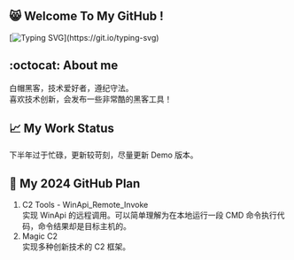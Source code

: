 ## 😸 Welcome To My GitHub !
[![Typing SVG](https://readme-typing-svg.demolab.com?font=&pause=1000&color=00FF00&background=000000&vCenter=true&random=false&width=435&lines=%E2%AC%9B%3E+No+System+Is+Safe.)](https://git.io/typing-svg)
## :octocat: About me
白帽黑客，技术爱好者，遵纪守法。  
喜欢技术创新，会发布一些非常酷的黑客工具！
## 📈 My Work Status
下半年过于忙碌，更新较苛刻，尽量更新 Demo 版本。
## 📆 My 2024 GitHub Plan
1. C2 Tools - WinApi_Remote_Invoke  
实现 WinApi 的远程调用。可以简单理解为在本地运行一段 CMD 命令执行代码，命令结果却是目标主机的。
3. Magic C2  
实现多种创新技术的 C2 框架。
